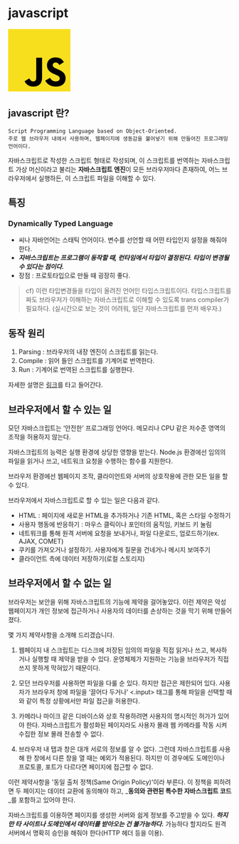 # javascript

<img src="../image/JavaScript_logo_2.svg.png">

## javascript 란?

    Script Programming Language based on Object-Oriented.
    주로 웹 브라우저 내에서 사용하며, 웹페이지에 생동감을 불어넣기 위해 만들어진 프로그래밍 언어이다.

자바스크립트로 작성한 스크립트 형태로 작성되며, 이 스크립트를 번역하는 자바스크립트 가상 머신이라고 불리는 **자바스크립트 엔진**이 모든 브라우저마다 존재하여, 어느 브라우저에서 실행하든, 이 스크립트 파일을 이해할 수 있다.

## 특징 

### Dynamically Typed Language

- 씨나 자바언어는 스태틱 언어이다. 변수를 선언할 때 어떤 타입인지 설정을 해줘야한다.
- _**자바스크립트는 프로그램이 동작할 때, 런타임에서 타입이 결정된다. 타입이 변경될 수 있다는 점이다.**_
- 장점 : 프로토타입으로 만들 때 굉장히 좋다.

> cf) 이런 타입변경들을 타입이 올려진 언어인 타입스크립트이다. 타입스크립트를 짜도 브라우저가 이해하는 자바스크립트로 이해할 수 있도록 trans compiler가 필요하다. (실시간으로 보는 것이 어려워, 일단 자바스크립트를 먼저 배우자.)

## 동작 원리

1. Parsing : 브라우저의 내장 엔진이 스크립트를 읽는다.
2. Compile : 읽어 들인 스크립트를 기계어로 번역한다.
3. Run : 기계어로 번역된 스크립트를 실행한다.

자세한 설명은 [링크](01_principle_javascript.md)를 타고 들어간다.

## 브라우저에서 할 수 있는 일

모던 자바스크립트는 ‘안전한’ 프로그래밍 언어다. 메모리나 CPU 같은 저수준 영역의 조작을 허용하지 않는다.

자바스크립트의 능력은 실행 환경에 상당한 영향을 받는다. Node.js 환경에선 임의의 파일을 읽거나 쓰고, 네트워크 요청을 수행하는 함수를 지원한다.

브라우저 환경에선 웹페이지 조작, 클라이언트와 서버의 상호작용에 관한 모든 일을 할 수 있다.

브라우저에서 자바스크립트로 할 수 있는 일은 다음과 같다.

- HTML : 페이지에 새로운 HTML을 추가하거나 기존 HTML, 혹은 스타일 수정하기
- 사용자 행동에 반응하기 : 마우스 클릭이나 포인터의 움직임, 키보드 키 눌림
- 네트워크를 통해 원격 서버에 요청을 보내거나, 파일 다운로드, 업로드하기(ex. AJAX, COMET)
- 쿠키를 가져오거나 설정하기. 사용자에게 질문을 건네거나 메시지 보여주기
- 클라이언트 측에 데이터 저장하기(로컬 스토리지)

## 브라우저에서 할 수 없는 일

브라우저는 보안을 위해 자바스크립트의 기능에 제약을 걸어놓았다. 이런 제약은 악성 웹페이지가 개인 정보에 접근하거나 사용자의 데이터를 손상하는 것을 막기 위해 만들어졌다.

몇 가지 제약사항을 소개해 드리겠습니다.

1. 웹페이지 내 스크립트는 디스크에 저장된 임의의 파일을 직접 읽거나 쓰고, 복사하거나 실행할 때 제약을 받을 수 있다. 운영체제가 지원하는 기능을 브라우저가 직접 쓰지 못하게 막혀있기 때문이다.

2. 모던 브라우저를 사용하면 파일을 다룰 순 있다. 하지만 접근은 제한되어 있다. 사용자가 브라우저 창에 파일을 ‘끌어다 두거나’ <.input> 태그를 통해 파일을 선택할 때와 같이 특정 상황에서만 파일 접근을 허용한다.

3. 카메라나 마이크 같은 디바이스와 상호 작용하려면 사용자의 명시적인 허가가 있어야 한다. 자바스크립트가 활성화된 페이지라도 사용자 몰래 웹 카메라를 작동 시켜 수집한 정보 몰래 전송할 수 없다.

4. 브라우저 내 탭과 창은 대개 서로의 정보를 알 수 없다. 그런데 자바스크립트를 사용해 한 창에서 다른 창을 열 때는 예외가 적용된다. 하지만 이 경우에도 도메인이나 프로토콜, 포트가 다르다면 페이지에 접근할 수 없다.

이런 제약사항을 '동일 출처 정책(Same Origin Policy)'이라 부른다. 이 정책을 피하려면 두 페이지는 데이터 교환에 동의해야 하고, _**동의와 관련된 특수한 자바스크립트 코드**_를 포함하고 있어야 한다.

자바스크립트를 이용하면 페이지를 생성한 서버와 쉽게 정보를 주고받을 수 있다. _**하지만 타 사이트나 도메인에서 데이터를 받아오는 건 불가능하다.**_ 가능하다 할지라도 원격 서버에서 명확히 승인을 해줘야 한다(HTTP 헤더 등을 이용).